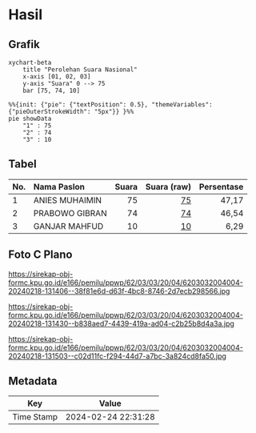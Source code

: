 # Hasil

## Grafik

```mermaid
xychart-beta
    title "Perolehan Suara Nasional"
    x-axis [01, 02, 03]
    y-axis "Suara" 0 --> 75
    bar [75, 74, 10]
```

```mermaid
%%{init: {"pie": {"textPosition": 0.5}, "themeVariables": {"pieOuterStrokeWidth": "5px"}} }%%
pie showData
    "1" : 75
    "2" : 74
    "3" : 10
```

## Tabel

| No. | Nama Paslon    | Suara | Suara (raw) | Persentase |
|:--- |:-------------- | -----:| -----------:| ----------:|
| 1   | ANIES MUHAIMIN | 75    | [75][p-1]   | 47,17      |
| 2   | PRABOWO GIBRAN | 74    | [74][p-2]   | 46,54      |
| 3   | GANJAR MAHFUD  | 10    | [10][p-3]   | 6,29       |


[p-1]: https://github.com/gigit-pemilu/pemilu-2024/blob/main/pilpres/hitung-suara/sub/62-kalimantan-tengah/sub/03-kapuas/sub/03-kapuas-timur/sub/2004-anjir-mambulau-timur/sub/004-tps/sub/paslon-1.txt
[p-2]: https://github.com/gigit-pemilu/pemilu-2024/blob/main/pilpres/hitung-suara/sub/62-kalimantan-tengah/sub/03-kapuas/sub/03-kapuas-timur/sub/2004-anjir-mambulau-timur/sub/004-tps/sub/paslon-2.txt
[p-3]: https://github.com/gigit-pemilu/pemilu-2024/blob/main/pilpres/hitung-suara/sub/62-kalimantan-tengah/sub/03-kapuas/sub/03-kapuas-timur/sub/2004-anjir-mambulau-timur/sub/004-tps/sub/paslon-3.txt

## Foto C Plano

https://sirekap-obj-formc.kpu.go.id/e166/pemilu/ppwp/62/03/03/20/04/6203032004004-20240218-131406--38f81e6d-d63f-4bc8-8746-2d7ecb298566.jpg

https://sirekap-obj-formc.kpu.go.id/e166/pemilu/ppwp/62/03/03/20/04/6203032004004-20240218-131430--b838aed7-4439-419a-ad04-c2b25b8d4a3a.jpg

https://sirekap-obj-formc.kpu.go.id/e166/pemilu/ppwp/62/03/03/20/04/6203032004004-20240218-131503--c02d11fc-f294-44d7-a7bc-3a824cd8fa50.jpg


## Metadata

| Key        | Value               |
| ---------- | ------------------- |
| Time Stamp | 2024-02-24 22:31:28 |



